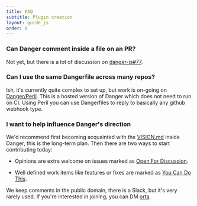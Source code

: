 ```yaml
---
title: FAQ
subtitle: Plugin creation
layout: guide_js
order: 0
---
```


### Can Danger comment inside a file on an PR?

Not yet, but there is a lot of discussion on [danger-js#77][77].

### Can I use the same Dangerfile across many repos?

Ish, it's currently quite complex to set up, but work is on-going on [Danger/Peril][peril]. This is a hosted version of Danger which does not need to run on CI. Using Peril you can use Dangerfiles to reply to basically any github webhook type.

### I want to help influence Danger's direction

We'd recommend first becoming acquainted with the [VISION.md][] inside Danger, this is the long-term plan. Then there are two ways to start contributing today:

 * Opinions are extra welcome on issues marked as [Open For Discussion][open].
 
 * Well defined work items like features or fixes are marked as [You Can Do This][you-can-do-this].

We keep comments in the public domain, there is a Slack, but it's very rarely used. If you're interested in joining, you can DM [orta][].

[77]: https://github.com/danger/danger-js/issues/77
[VISION.md]: https://github.com/danger/danger-js/blob/master/VISION.md
[open]: https://github.com/danger/danger-js/issues?q=is%3Aissue+is%3Aopen+label%3A%22Open+for+Discussion%22
[you-can-do-this]: https://github.com/danger/danger-js/issues?q=is%3Aissue+is%3Aopen+label%3A%22You+Can+Do+This%22
[orta]: https://twitter.com/orta/
[peril]:  https://github.com/danger/peril
